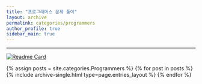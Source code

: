 ```yaml
---
title: "프로그래머스 문제 풀이"
layout: archive
permalink: categories/programmers
author_profile: true
sidebar_main: true
---
```


***

[![Readme Card](https://github-readme-stats.vercel.app/api/pin/?username=iceman-brandon&repo=Algorithm&theme=tokyonight)](https://github.com/iceman-brandon/Algorithm)

{% assign posts = site.categories.Programmers %}
{% for post in posts %} {% include archive-single.html type=page.entries_layout %} {% endfor %}